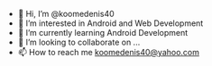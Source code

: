 - 👋 Hi, I’m @koomedenis40
- 👀 I’m interested in Android and Web Development 
- 🌱 I’m currently learning Android Development
- 💞️ I’m looking to collaborate on ...
- 📫 How to reach me koomedenis40@yahoo.com

<!---
koomedenis40/koomedenis40 is a ✨ special ✨ repository because its `README.md` (this file) appears on your GitHub profile.
You can click the Preview link to take a look at your changes.
--->
